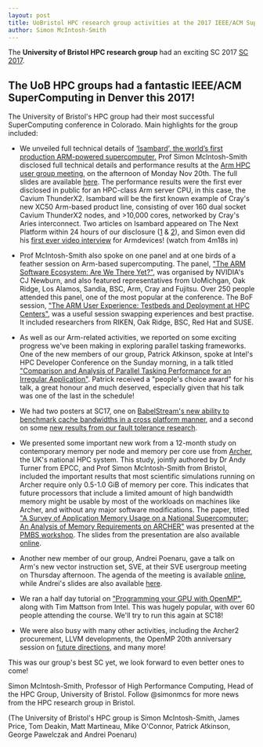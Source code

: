 ```yaml
---
layout: post
title: UoBristol HPC research group activities at the 2017 IEEE/ACM Supercomputing Conference in Denver
author: Simon McIntosh-Smith
---
```


The **University of Bristol HPC research group** had an exciting SC 2017 
[SC 2017](http://sc17.supercomputing.org).


## The UoB HPC groups had a fantastic IEEE/ACM SuperComputing in Denver this 2017!

The University of Bristol's HPC group had their most successful SuperComputing conference in Colorado. Main highlights for the group included:

* We unveiled full technical details of [‘Isambard’, the world’s first production ARM-powered supercomputer.](http://gw4.ac.uk/isambard/)
Prof Simon McIntosh-Smith disclosed full technical details and performance results at the [Arm HPC user group meeting](http://www.goingarm.com), on the afternoon of Monday Nov 20th. The full slides are available [here](http://www.goingarm.com/slides/2017/SC17/GoingArm_SC17_Bristol_Isambard.pdf).
The performance results were the first ever disclosed in public for an HPC-class Arm server CPU, in this case, the Cavium ThunderX2. Isambard will be the first known example of Cray's new XC50 Arm-based product line, consisting of over 160 dual socket Cavium ThunderX2 nodes, and >10,000 cores, networked by Cray's Aries interconnect.
Two articles on Isambard appeared on The Next Platform within 24 hours of our disclosure ([1](https://www.nextplatform.com/2017/11/13/cray-arms-highest-end-supercomputer-thunderx2/) & [2](https://insidehpc.com/2017/03/gw4-unveils-arm-powered-isambard-supercomputer-cray/)), and Simon even did his [first ever video interview](http://armdevices.net/2017/11/19/cray-arm-supercomputer-with-cavium-thunderx2-in-gw4-isambard-with-simon-mcintosh-smith/) for Armdevices! (watch from 4m18s in)

* Prof McIntosh-Smith also spoke on one panel and at one birds of a feather session on Arm-based supercomputing.
The panel, ["The ARM Software Ecosystem: Are We There Yet?"](http://sc17.supercomputing.org/presentation/?id=pan104&sess=sess246), was organised by NVIDIA's CJ Newburn, and also featured representatives from UoMichgan, Oak Ridge, Los Alamos, Sandia, BSC, Arm, Cray and Fujitsu. Over 250 people attended this panel, one of the most popular at the conference.
The BoF session, ["The ARM User Experience: Testbeds and Deployment at HPC Centers"](http://sc17.supercomputing.org/presentation/?id=bof219&sess=sess315), was a useful session swapping experiences and best practise. It included researchers from RIKEN, Oak Ridge, BSC, Red Hat and SUSE.

* As well as our Arm-related activities, we reported on some exciting progress we've been making in exploring parallel tasking frameworks.
One of the new members of our group, Patrick Atkinson, spoke at Intel's HPC Developer Conference on the Sunday morning, in a talk titled ["Comparison and Analysis of Parallel Tasking Performance for an Irregular Application"](). 
Patrick received a "people's choice award" for his talk, a great honour and much deserved, especially given that his talk was one of the last in the schedule!

* We had two posters at SC17, one on [BabelStream's new ability to benchmark cache bandwidths in a cross platform manner](https://research-information.bris.ac.uk/pure/files/130921801/poster.pdf), 
and a second on some [new results from our fault tolerance research](https://research-information.bris.ac.uk/pure/files/130923381/poster.pdf).

* We presented some important new work from a 12-month study on contemporary memory per node and memory per core use from [Archer](https://www.archer.ac.uk), the UK's national HPC system.
This study, jointly authored by Dr Andy Turner from EPCC, and Prof Simon McIntosh-Smith from Bristol, included the important results
that most scientific simulations running on Archer require only 0.5-1.0 GiB of memory per core. This indicates that future processors that include a
limited amount of high bandwidth memory might be usable by most of the workloads on machines like Archer, and without any major software modifications.
The paper, titled ["A Survey of Application Memory Usage on a National Supercomputer: An Analysis of Memory Requirements on ARCHER"](http://www.dcs.warwick.ac.uk/pmbs/pmbs/PMBS/papers/paper7.pdf)
was presented at the [PMBS workshop](http://www.dcs.warwick.ac.uk/pmbs/pmbs/PMBS/Schedule.html). The slides from the presentation
are also available [online](http://www.dcs.warwick.ac.uk/pmbs/pmbs/PMBS/pres/paper7.pdf).

* Another new member of our group, Andrei Poenaru, gave a talk on Arm's new vector instruction set, SVE, at their SVE usergroup meeting on Thursday afternoon.
The agenda of the meeting is available [online](https://www.eventbrite.co.uk/e/arm-sve-users-meeting-at-sc17-tickets-38933558321#),
while Andrei's slides are also available [here]().

* We ran a half day tutorial on ["Programming your GPU with OpenMP"](http://sc17.supercomputing.org/session/?sess=sess217), along with Tim Mattson from Intel. This was hugely popular, with over 60 people attending the course.
We'll try to run this again at SC18!

* We were also busy with many other activities, including the Archer2 procurement, LLVM developments, the OpenMP 20th anniversary session on
[future directions](http://sc17.supercomputing.org/presentation/?id=bof107&sess=sess316), and many more!

This was our group's best SC yet, we look forward to even better ones to come!

Simon McIntosh-Smith, Professor of High Performance Computing, Head of the HPC Group, University of Bristol. Follow @simonmcs for more news from the HPC research group in Bristol.

(The University of Bristol's HPC group is Simon McIntosh-Smith, James Price, Tom Deakin, Matt Martineau, Mike O'Connor, Patrick Atkinson, George Pawelczak and Andrei Poenaru)
